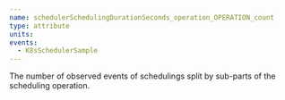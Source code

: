 ```yaml
---
name: schedulerSchedulingDurationSeconds_operation_OPERATION_count
type: attribute
units: 
events:
  - K8sSchedulerSample
---
```


The number of observed events of schedulings split by sub-parts of the scheduling operation.